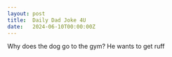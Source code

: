 ```yaml
---
layout: post
title:  Daily Dad Joke 4U
date:   2024-06-10T00:00:00Z
---
```

Why does the dog go to the gym? He wants to get ruff
